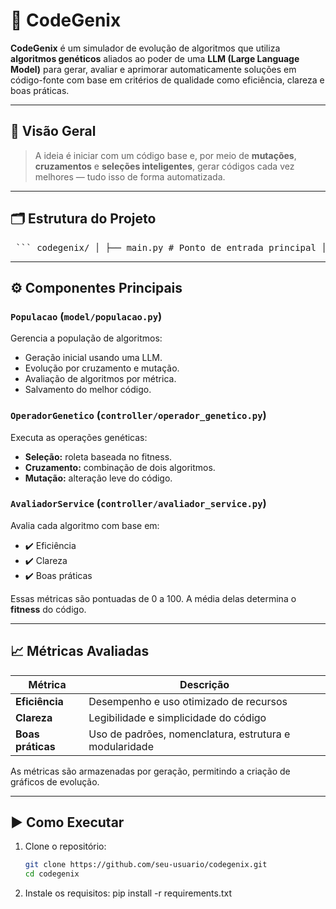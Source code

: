 # 🧬 CodeGenix

**CodeGenix** é um simulador de evolução de algoritmos que utiliza **algoritmos genéticos** aliados ao poder de uma **LLM (Large Language Model)** para gerar, avaliar e aprimorar automaticamente soluções em código-fonte com base em critérios de qualidade como eficiência, clareza e boas práticas.

---

## 📌 Visão Geral

> A ideia é iniciar com um código base e, por meio de **mutações**, **cruzamentos** e **seleções inteligentes**, gerar códigos cada vez melhores — tudo isso de forma automatizada.

---

## 🗂️ Estrutura do Projeto

<pre lang="markdown"> ``` codegenix/ │ ├── main.py # Ponto de entrada principal │ ├── model/ │ └── populacao.py # Classe que gerencia a população de algoritmos │ ├── controller/ │ ├── operador_genetico.py # Operações genéticas: seleção, cruzamento e mutação │ └── avaliador_service.py # Avaliação dos algoritmos via LLM │ ├── utils/ │ └── # Utilitários (adicionar descrição ou arquivos) │ ├── view/ │ └── # Interface ou apresentação (adicionar descrição ou arquivos) │ ├── .env # Variáveis de ambiente │ ├── requirements.txt # Requisitos do projeto │ └── README.md # Este arquivo ``` </pre>

---

## ⚙️ Componentes Principais

### `Populacao` (`model/populacao.py`)
Gerencia a população de algoritmos:

- Geração inicial usando uma LLM.
- Evolução por cruzamento e mutação.
- Avaliação de algoritmos por métrica.
- Salvamento do melhor código.

### `OperadorGenetico` (`controller/operador_genetico.py`)
Executa as operações genéticas:

- **Seleção:** roleta baseada no fitness.
- **Cruzamento:** combinação de dois algoritmos.
- **Mutação:** alteração leve do código.

### `AvaliadorService` (`controller/avaliador_service.py`)
Avalia cada algoritmo com base em:

- ✔️ Eficiência
- ✔️ Clareza
- ✔️ Boas práticas

Essas métricas são pontuadas de 0 a 100. A média delas determina o **fitness** do código.

---

## 📈 Métricas Avaliadas

| Métrica         | Descrição                                               |
|-----------------|---------------------------------------------------------|
| **Eficiência**  | Desempenho e uso otimizado de recursos                  |
| **Clareza**     | Legibilidade e simplicidade do código                   |
| **Boas práticas** | Uso de padrões, nomenclatura, estrutura e modularidade |

As métricas são armazenadas por geração, permitindo a criação de gráficos de evolução.

---

## ▶️ Como Executar

1. Clone o repositório:
   ```bash
   git clone https://github.com/seu-usuario/codegenix.git
   cd codegenix

2. Instale os requisitos: 
    pip install -r requirements.txt
